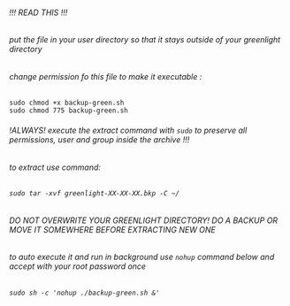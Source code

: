 ###### !!! READ THIS !!! 
###### put the file in your user directory so that it stays outside of your greenlight directory 
###### change permission fo this file to make it executable : 
```
sudo chmod +x backup-green.sh 
sudo chmod 775 backup-green.sh 
```
###### !ALWAYS! execute the extract command with `sudo` to preserve all permissions, user and group inside the archive !!! 
###### to extract use command: 
###### ```sudo tar -xvf greenlight-XX-XX-XX.bkp -C ~/ ``` 
###### DO NOT OVERWRITE YOUR GREENLIGHT DIRECTORY! DO A BACKUP OR MOVE IT SOMEWHERE BEFORE EXTRACTING NEW ONE 
###### to auto execute it and run in background use `nohup` command below and accept with your root password once 
###### `sudo sh -c 'nohup ./backup-green.sh &' ` 

